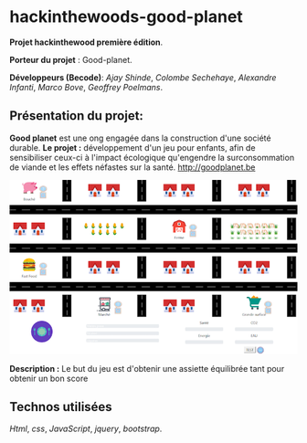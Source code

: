 # hackinthewoods-good-planet
**Projet hackinthewood première édition**.

**Porteur du projet** : Good-planet.

**Développeurs (Becode)**: _Ajay Shinde_, _Colombe Sechehaye_, _Alexandre Infanti_, _Marco Bove_, _Geoffrey Poelmans_.


Présentation du projet:
--------------------------

**Good planet** est une ong engagée dans la construction d'une société durable.
**Le projet :** développement d'un jeu pour enfants, afin de sensibiliser ceux-ci à l'impact écologique qu'engendre la surconsommation de viande et les effets néfastes sur la santé.
http://goodplanet.be

![picture](./screenshot.png)


**Description :** Le but du jeu est d'obtenir une assiette équilibrée tant pour obtenir un bon score


Technos utilisées
-----------------

_Html_, _css_, _JavaScript_, _jquery_, _bootstrap_.
